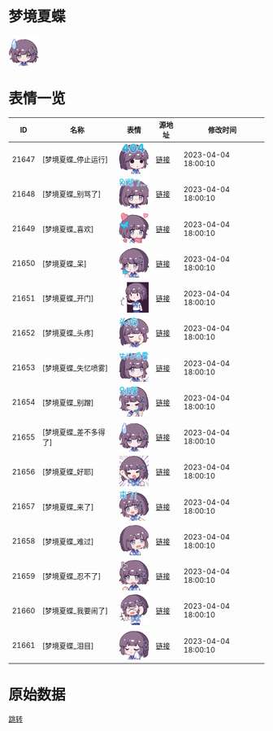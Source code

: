 # 梦境夏蝶

<img src="./cover.png" height="60" alt="cover" />

# 表情一览

|ID|名称|表情|源地址|修改时间|
|----|----|----|----|----|
|21647|[梦境夏蝶_停止运行]|<img src="./pic/021647_%5B梦境夏蝶_停止运行%5D.png" height="60" alt="停止运行"/>|[链接](https://i0.hdslb.com/bfs/garb/978732c0a5da4315e536faf35b61e26149aee3c1.png)|2023-04-04 18:00:10|
|21648|[梦境夏蝶_别骂了]|<img src="./pic/021648_%5B梦境夏蝶_别骂了%5D.png" height="60" alt="别骂了"/>|[链接](https://i0.hdslb.com/bfs/garb/5a7efe17fdb1ef14f238fdb330e9002eeb5645e0.png)|2023-04-04 18:00:10|
|21649|[梦境夏蝶_喜欢]|<img src="./pic/021649_%5B梦境夏蝶_喜欢%5D.png" height="60" alt="喜欢"/>|[链接](https://i0.hdslb.com/bfs/garb/6ad6be1d3db3c7e00befc68c5cbd8bf027cee367.png)|2023-04-04 18:00:10|
|21650|[梦境夏蝶_呆]|<img src="./pic/021650_%5B梦境夏蝶_呆%5D.png" height="60" alt="呆"/>|[链接](https://i0.hdslb.com/bfs/garb/1c1da96c99c1fee4864e64c6a221d57d37eaae38.png)|2023-04-04 18:00:10|
|21651|[梦境夏蝶_开门]|<img src="./pic/021651_%5B梦境夏蝶_开门%5D.png" height="60" alt="开门"/>|[链接](https://i0.hdslb.com/bfs/garb/1925d28e3ed22495e084a3060b2587bbd7584ade.png)|2023-04-04 18:00:10|
|21652|[梦境夏蝶_头疼]|<img src="./pic/021652_%5B梦境夏蝶_头疼%5D.png" height="60" alt="头疼"/>|[链接](https://i0.hdslb.com/bfs/garb/623478a375216a0d3e01512e8133830958bc707d.png)|2023-04-04 18:00:10|
|21653|[梦境夏蝶_失忆喷雾]|<img src="./pic/021653_%5B梦境夏蝶_失忆喷雾%5D.png" height="60" alt="失忆喷雾"/>|[链接](https://i0.hdslb.com/bfs/garb/2b597876600d5a44d9d76950b81105daad85e2ab.png)|2023-04-04 18:00:10|
|21654|[梦境夏蝶_别蹭]|<img src="./pic/021654_%5B梦境夏蝶_别蹭%5D.png" height="60" alt="别蹭"/>|[链接](https://i0.hdslb.com/bfs/garb/77362d2df0c116d3ba7657f6f97a17754f2bfbf9.png)|2023-04-04 18:00:10|
|21655|[梦境夏蝶_差不多得了]|<img src="./pic/021655_%5B梦境夏蝶_差不多得了%5D.png" height="60" alt="差不多得了"/>|[链接](https://i0.hdslb.com/bfs/garb/54d6b7734c74f0b1064aa40df92aabf1946c427c.png)|2023-04-04 18:00:10|
|21656|[梦境夏蝶_好耶]|<img src="./pic/021656_%5B梦境夏蝶_好耶%5D.png" height="60" alt="好耶"/>|[链接](https://i0.hdslb.com/bfs/garb/126560a972ec365afef43dd53f987055ee1e347d.png)|2023-04-04 18:00:10|
|21657|[梦境夏蝶_来了]|<img src="./pic/021657_%5B梦境夏蝶_来了%5D.png" height="60" alt="来了"/>|[链接](https://i0.hdslb.com/bfs/garb/efcd8a50f3a9949b62bdae2514da9fbd144f6572.png)|2023-04-04 18:00:10|
|21658|[梦境夏蝶_难过]|<img src="./pic/021658_%5B梦境夏蝶_难过%5D.png" height="60" alt="难过"/>|[链接](https://i0.hdslb.com/bfs/garb/59d0c0bccac6fc578de6b3e086583c31a8fe05bc.png)|2023-04-04 18:00:10|
|21659|[梦境夏蝶_忍不了]|<img src="./pic/021659_%5B梦境夏蝶_忍不了%5D.png" height="60" alt="忍不了"/>|[链接](https://i0.hdslb.com/bfs/garb/82a66be20d34c7950780ae71fde801dc081d3c4c.png)|2023-04-04 18:00:10|
|21660|[梦境夏蝶_我要闹了]|<img src="./pic/021660_%5B梦境夏蝶_我要闹了%5D.png" height="60" alt="我要闹了"/>|[链接](https://i0.hdslb.com/bfs/garb/404fb43875227f40580817ef4989426095be30e5.png)|2023-04-04 18:00:10|
|21661|[梦境夏蝶_泪目]|<img src="./pic/021661_%5B梦境夏蝶_泪目%5D.png" height="60" alt="泪目"/>|[链接](https://i0.hdslb.com/bfs/garb/7839b917737920386bed392ddf3b17ce3f9a9e09.png)|2023-04-04 18:00:10|

# 原始数据

[跳转](./raw.json)

